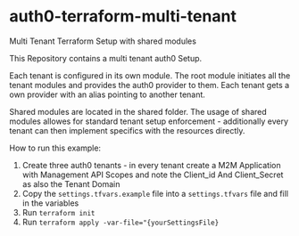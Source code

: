# auth0-terraform-multi-tenant
Multi Tenant Terraform Setup with shared modules

This Repository contains a multi tenant auth0 Setup. 

Each tenant is configured in its own module. The root module initiates all the tenant modules and provides the auth0 provider to them. Each tenant gets a own provider with an alias pointing to another tenant.

Shared modules are located in the shared folder. The usage of shared modules allowes for standard tenant setup enforcement - additionally every tenant can then implement specifics with the resources directly.

How to run this example:

1. Create three auth0 tenants - in every tenant create a M2M Application with Management API Scopes and note the Client_id And Client_Secret as also the Tenant Domain
2. Copy the ```settings.tfvars.example``` file into a ```settings.tfvars``` file and fill in the variables
3. Run ```terraform init```
4. Run ```terraform apply -var-file="{yourSettingsFile}```
